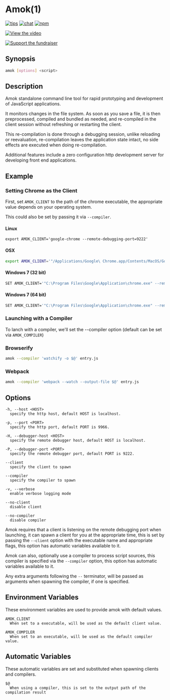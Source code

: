 # Amok(1)
[![tips](https://img.shields.io/gratipay/caspervonb.svg?style=flat-square)](https://gratipay.com/caspervonb/)
[![chat](https://img.shields.io/badge/gitter-join%20chat-green.svg?style=flat-square)](https://gitter.im/caspervonb/amok)
[![npm](https://img.shields.io/npm/v/amok.svg?style=flat-square)](https://www.npmjs.org/package/amok)

[![View the video](https://cloud.githubusercontent.com/assets/157787/6780089/1ed197f0-d19d-11e4-858a-2e14b90096b8.png)](https://www.youtube.com/watch?v=xHXqyfkct2w)

[![Support the fundraiser](https://cloud.githubusercontent.com/assets/157787/6764979/c806eed4-d007-11e4-93fc-b1c5f1a222fb.png)](https://www.bountysource.com/fundraisers/682-amok-live-editing-javascript)

## Synopsis
```sh
amok [options] <script>
```

## Description
Amok standalone command line tool for rapid prototyping and development of JavaScript applications.

It monitors changes in the file system. As soon as you save a file, it is then preprocessed, compiled and bundled as needed, and re-compiled in the client session without refreshing or restarting the client.

This re-compilation is done through a debugging session, unlike reloading or reevaluation, re-compilation leaves the application state intact, no side effects are executed when doing re-compilation.

Additional features include a zero configuration http development server for developing front end applications.


## Example
### Setting Chrome as the Client
First, set `AMOK_CLIENT` to the path of the chrome executable, the
appropriate value depends on your operating system.

This could also be set by passing it via `--compiler`.

#### Linux
```
export AMOK_CLIENT='google-chrome --remote-debugging-port=9222'
```

#### OSX
```sh
export AMOK_CLIENT='"/Applications/Google\ Chrome.app/Contents/MacOS/Google\ Chrome" --remote-debugging-port=9222'
```

#### Windows 7 (32 bit)
```sh
SET AMOK_CLIENT='"C:\Program Files\Google\Application\chrome.exe" --remote-debugging-port=9222'
```
#### Windows 7 (64 bit)
```sh
SET AMOK_CLIENT='"C:\Program Files\Google\Application\chrome.exe" --remote-debugging-port=9222'
```

### Launching with a Compiler
To lanch with a compiler, we'll set the --compiler option (default can be set via `AMOK_COMPILER`)

### Browserify
```sh
amok --compiler 'watchify -o $@' entry.js
```

### Webpack
```sh
amok --compiler 'webpack --watch --output-file $@' entry.js
```

## Options
```
-h, --host <HOST>
  specify the http host, default HOST is localhost.

-p, --port <PORT>
  specify the http port, default PORT is 9966.

-H, --debugger-host <HOST>
  specify the remote debugger host, default HOST is localhost.

-P, --debugger-port <PORT>
  specify the remote debugger port, default PORT is 9222.

--client
  specify the client to spawn

--compiler
  specify the compiler to spawn

-v, --verbose
  enable verbose logging mode

--no-client
  disable client

--no-compiler
  disable compiler
```

Amok requires that a client is listening on the remote debugging port when launching, it can spawn a client for you at the appropriate time, this is set by passing the `--client` option with the executable name and appropriate flags, this option has automatic variables available to it.

Amok can also, optionally use a compiler to process script sources, this compiler is specified via the `--compiler` option, this option has automatic variables available to it.

Any extra arguments following the `--` terminator, will be passed as arguments when spawning the compiler, if one is specified.

## Environment Variables
These environment variables are used to provide amok with default values.

```
AMOK_CLIENT
  When set to a executable, will be used as the default client value.

AMOK_COMPILER
  When set to an executable, will be used as the default compiler value.
```

## Automatic Variables
These automatic variables are set and substituted when spawning clients and compilers.

```
$@
  When using a compiler, this is set to the output path of the compilation result
```
